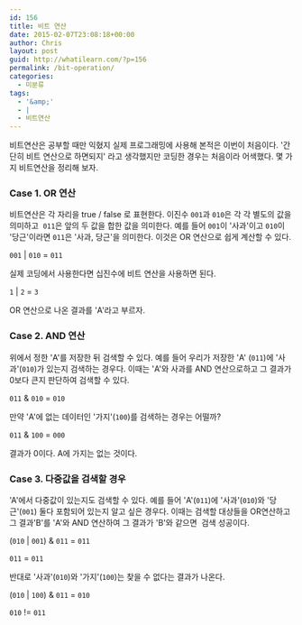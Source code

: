 ```yaml
---
id: 156
title: 비트 연산
date: 2015-02-07T23:08:18+00:00
author: Chris
layout: post
guid: http://whatilearn.com/?p=156
permalink: /bit-operation/
categories:
  - 미분류
tags:
  - '&amp;'
  - |
  - 비트연산
---
```

비트연산은 공부할 때만 익혔지 실제 프로그래밍에 사용해 본적은 이번이 처음이다. '간단히 비트 연산으로 하면되지' 라고 생각했지만 코딩한 경우는 처음이라 어색했다. 몇 가지 비트연산을 정리해 보자.

<h3>Case 1. OR 연산</h3>

비트연산은 각 자리을 true / false 로 표현한다. 이진수 <code>001</code>과 <code>010</code>은 각 각 별도의 값을 의미하고  <code>011</code>은 앞의 두 값을 합한 값을 의미한다. 예를 들어 <code>001</code>이 '사과'이고 <code>010</code>이 '당근'이라면 <code>011</code>은 '사과, 당근'을 의미한다. 이것은 OR 연산으로 쉽게 계산할 수 있다.

<code>001</code> | <code>010</code> = <code>011</code>

실제 코딩에서 사용한다면 십진수에 비트 연산을 사용하면 된다.

<code>1</code> | <code>2</code> = <code>3</code>

OR 연산으로 나온 결과를 'A'라고 부르자.

<h3>Case 2. AND 연산</h3>

위에서 정한 'A'를 저장한 뒤 검색할 수 있다. 예를 들어 우리가 저장한 'A' (<code>011</code>)에 '사과'(<code>010</code>)가 있는지 검색하는 경우다. 이때는 'A'와 사과를 AND 연산으로하고 그 결과가 0보다 큰지 판단하여 검색할 수 있다.

<code>011</code> &amp; <code>010</code> = <code>010</code>

만약 'A'에 없는 데이터인 '가지'(<code>100</code>)를 검색하는 경우는 어떨까?

<code>011</code> &amp; <code>100</code> = <code>000</code>

결과가 0이다. A에 가지는 없는 것이다.

<h3>Case 3. 다중값을 검색할 경우</h3>

'A'에서 다중값이 있는지도 검색할 수 있다. 예를 들어 'A'(<code>011</code>)에 '사과'(<code>010</code>)와 '당근'(<code>001</code>) 둘다 포함되어 있는지 알고 싶은 경우다. 이때는 검색할 대상들을 OR연산하고 그 결과'B'를 'A'와 AND 연산하여 그 결과가 'B'와 같으면  검색 성공이다.

(<code>010</code> | <code>001</code>) &amp; <code>011</code> = <code>011</code>

<code>011</code> = <code>011</code>

반대로 '사과'(<code>010</code>)와 '가지'(<code>100</code>)는 찾을 수 없다는 결과가 나온다.

(<code>010</code> | <code>100</code>) &amp; <code>011</code> = <code>010</code>

<code>010</code> != <code>011</code>